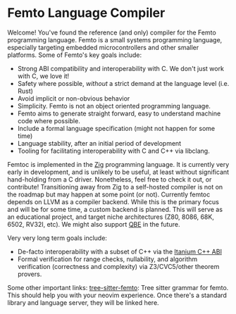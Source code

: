 # Femto Language Compiler

Welcome! You've found the reference (and only) compiler for the Femto programming language. Femto is a small systems programming language, especially targeting embedded microcontrollers and other smaller platforms. Some of Femto's key goals include:

* Strong ABI compatibility and interoperability with C. We don't just work with C, we love it!
* Safety where possible, *without* a strict demand at the language level (i.e. Rust)
* Avoid implicit or non-obvious behavior
* Simplicity. Femto is not an object oriented programming language.
* Femto aims to generate straight forward, easy to understand machine code where possible.
* Include a formal language specification (might not happen for some time)
* Language stability, after an initial period of development
* Tooling for facilitating interoperability with C and C++ via libclang.

Femtoc is implemented in the [Zig](https://ziglang.org) programming language. It is currently very early in development, and is unlikely to be useful, at least without significant hand-holding from a C driver. Nonetheless, feel free to check it out, or contribute! Transitioning away from Zig to a self-hosted compiler is not on the roadmap but may happen at some point (or not). Currently femtoc depends on LLVM as a compiler backend. While this is the primary focus and will be for some time, a custom backend is planned. This will serve as an educational project, and target niche architectures (Z80, 8086, 68K, 6502, RV32I, etc). We might also support [QBE](https://c9x.me/compile/) in the future.

Very very long term goals include:
* De-facto interoperability with a subset of C++ via the [Itanium C++ ABI](https://itanium-cxx-abi.github.io/cxx-abi/abi.html)
* Formal verification for range checks, nullability, and algorithm verification (correctness and complexity) via Z3/CVC5/other theorem provers.

Some other important links:
[tree-sitter-femto](https://github.com/coderkalyan/tree-sitter-femto): Tree sitter grammar for femto. This should help you with your neovim experience.
Once there's a standard library and language server, they will be linked here.
